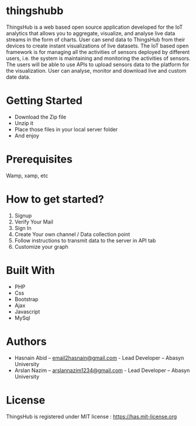 # thingshubb
ThingsHub is a web based open source application developed for the IoT analytics that allows you to aggregate, visualize, and analyse live data streams in the form of charts. User can send data to ThingsHub from their devices to create instant visualizations of live datasets. The IoT based open framework is for managing all the activities of sensors deployed by different users, i.e. the system is maintaining and monitoring the activities of sensors. The users will be able to use APIs to upload sensors data to the platform for the visualization. User can analyse, monitor and download live and custom date data.
# Getting Started
- Download the Zip file
- Unzip it
- Place those files in your local server folder
- And enjoy
# Prerequisites
Wamp, xamp, etc
# How to get started?
1. Signup
2. Verify Your Mail
3. Sign In
4. Create Your own channel / Data collection point
5. Follow instructions to transmit data to the server in API tab
6. Customize your graph
# Built With
- PHP
- Css
- Bootstrap
- Ajax
- Javascript
- MySql
# Authors
- Hasnain Abid – email2hasnain@gmail.com - Lead Developer – Abasyn University
- Arslan Nazim – arslannazim1234@gmail.com - Lead Developer – Abasyn University
# License
ThingsHub is registered under MIT license : https://has.mit-license.org
